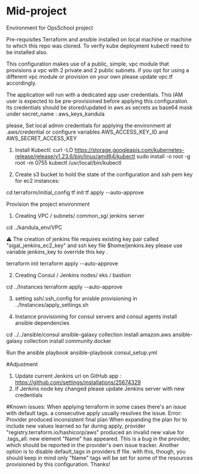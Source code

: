 # Mid-project
Environment for OpsSchool project

Pre-requisites
Terraform and ansible installed on local machine or machine to which this repo was cloned.
To verify kube deployment kubectl need to be installed also. 

This configuration makes use of a public, simple, vpc module that provisions a vpc with 2 private and 2 public subnets. if you opt for using a different vpc module or provision on your own please update vpc.tf accordingly.

The application will run with a dedicated app user credentials. This IAM user is expected to be pre-provisioned before applying this configuration.
Its credentials should be stored/updated in aws as secrets as base64 mask under secret_name : aws_keys_kandula

please, Set local admin credentials for applying the environment at .aws/credential or configure  variables AWS_ACCESS_KEY_ID and AWS_SECRET_ACCESS_KEY 


1) Install Kubectl:
curl -LO https://storage.googleapis.com/kubernetes-release/release/v1.23.6/bin/linux/amd64/kubectl
sudo install -o root -g root -m 0755 kubectl /usr/local/bin/kubectl

2) Create s3 bucket to hold the state of the configuration and ssh pem key for ec2 instances:

cd terraform/initial_config
tf init
tf apply --auto-approve


Provision the project environment 
1) Creating VPC / subnets/ common_sg/ jenkins server 

cd ../kandula_env/VPC

⚠️ The creation of jenkins file requires existing key pair called  "sigal_jenkins_ec2_key" and ssh key file $home/jenkins.key
   please use variable jenkins_key to override this key .

terraform init
terraform apply --auto-approve

2) Creating Consul / Jenkins nodes/ eks / bastion

cd ../Instances
terraform apply --auto-approve

3) setting ssh/.ssh_config for anisble provisioning
 in ../Instances/apply_settings.sh

5) Instance provisioning for consul servers and consul agents
install ansible dependencies

cd ../../ansible/consul
ansible-galaxy collection install amazon.aws
ansible-galaxy collection install community.docker

Run the ansible playbook
ansible-playbook consul_setup.yml

#Adjustment
1. Update current Jenkins url on GitHub app : https://github.com/settings/installations/25674329
2. If Jenkins node key changed please update Jenkins server with new credentials

#Known issues:
When applying terraform in some cases there's an issue with default tags. a consecutive apply usually resolves the issue.
Error: Provider produced inconsistent final plan
When expanding the plan for <some resource> to include new values learned so far during apply, provider "registry.terraform.io/hashicorp/aws" produced an
invalid new value for .tags_all: new element "Name" has appeared. 
This is a bug in the provider, which should be reported in the provider's own issue tracker.
Another option is to disable default_tags in providers.tf file. with this, though, you should keep in mind only "Name" tags will be set for some of the resources provisioned by this configuration.
Thanks!
